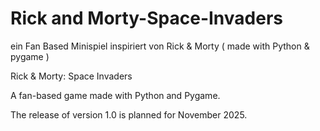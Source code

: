 # Rick and Morty-Space-Invaders
ein Fan Based Minispiel inspiriert von Rick &amp; Morty ( made with Python &amp; pygame )

Rick & Morty: Space Invaders

A fan-based game made with Python and Pygame.

The release of version 1.0 is planned for November 2025.
